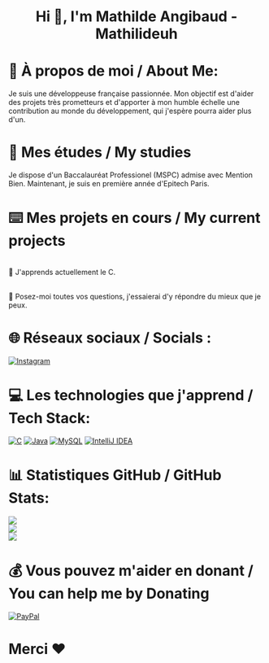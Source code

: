<h1 align="center">Hi 👋, I'm Mathilde Angibaud - Mathilideuh</h1>

# 💫 À propos de moi / About Me:
Je suis une développeuse française passionnée. Mon objectif est d'aider des projets très prometteurs et d'apporter à mon humble échelle une contribution au monde du développement, qui j'espère pourra aider plus d'un.

# 🏫 Mes études / My studies
Je dispose d'un Baccalauréat Professionel (MSPC) admise avec Mention Bien. Maintenant, je suis en première année d'Epitech Paris.

# ⌨️ Mes projets en cours / My current projects

<br>🌱 J'apprends actuellement le C.

<br>💬 Posez-moi toutes vos questions, j'essaierai d'y répondre du mieux que je peux.


# 🌐 Réseaux sociaux / Socials :

[![Instagram](https://img.shields.io/badge/Instagram-%23E4405F.svg?logo=Instagram&logoColor=white)](https://instagram.com/Mathilde.narc)

# 💻 Les technologies que j'apprend / Tech Stack:

[![C](https://img.shields.io/badge/C-00599C?logo=c&logoColor=white)](#) [![Java](https://img.shields.io/badge/Java-%23ED8B00.svg?logo=openjdk&logoColor=white)](#) [![MySQL](https://img.shields.io/badge/MySQL-4479A1?logo=mysql&logoColor=fff)](#)
[![IntelliJ IDEA](https://img.shields.io/badge/IntelliJIDEA-000000.svg?logo=intellij-idea&logoColor=white)](#)

# 📊 Statistiques GitHub / GitHub Stats:

![](https://github-readme-stats.vercel.app/api?username=Mathildeuh&theme=one_dark_pro&hide_border=false&include_all_commits=true&count_private=true)<br/>
![](https://github-readme-streak-stats.herokuapp.com/?user=Mathildeuh&theme=one_dark_pro&hide_border=false)<br/>
![](https://github-readme-stats.vercel.app/api/top-langs/?username=Mathildeuh&theme=one_dark_pro&hide_border=false&include_all_commits=true&count_private=true&layout=compact)

# 💰 Vous pouvez m'aider en donant / You can help me by Donating
[![PayPal](https://img.shields.io/badge/Buy%20Me%20a%20Coffee-ffdd00?style=for-the-badge&logo=paypal&logoColor=black)](https://www.paypal.com/paypalme/MathildeAngibaud)

# Merci ❤️
